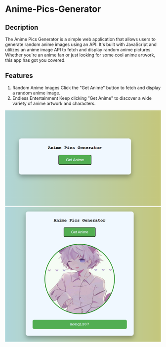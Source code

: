 # Anime-Pics-Generator

## Decription
The Anime Pics Generator is a simple web application that allows users to generate random anime images using an API. It's built with JavaScript and utilizes an anime image API to fetch and display random anime pictures. Whether you're an anime fan or just looking for some cool anime artwork, this app has got you covered.

## Features
1. Random Anime Images
Click the "Get Anime" button to fetch and display a random anime image.
2. Endless Entertainment
Keep clicking "Get Anime" to discover a wide variety of anime artwork and characters.

![](./assets/anime.PNG)
![](./assets/anime1.PNG)